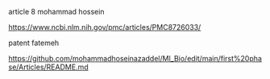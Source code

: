 
article 8 mohammad hossein

https://www.ncbi.nlm.nih.gov/pmc/articles/PMC8726033/

patent fatemeh

https://github.com/mohammadhoseinazaddel/Ml_Bio/edit/main/first%20phase/Articles/README.md
